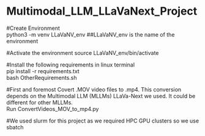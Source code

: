 # Multimodal_LLM_LLaVaNext_Project

#Create Environment <br />
python3 -m venv LLaVaNV_env      ##LLaVaNV_env is the name of the environment

#Activate the environment
source LLaVaNV_env/bin/activate 

#Install the following requirements in linux terminal <br />
pip install -r requirements.txt <br />
bash OtherRequirements.sh <br />

#First and foremost Covert .MOV video files to .mp4. This conversion depends on the Multimodal LLM (MLLMs) LLaVa-Next we used. It could be different for other MLLMs.<br />
Run ConvertVideos_MOV_to_mp4.py

#We used slurm for this project as we required HPC GPU clusters so we use sbatch <br />

